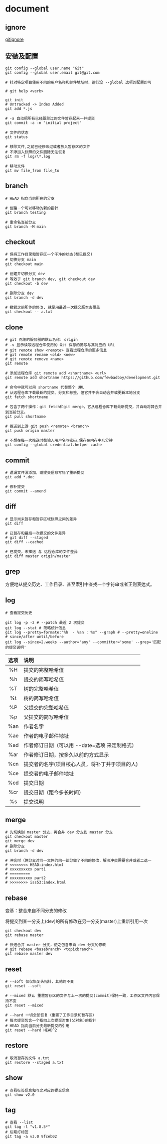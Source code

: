 # document

## ignore

[gitignore](https://github.com/github/gitignore)

## 安装及配置

```shell
git config --global user.name "Git"
git config --global user.email git@git.com

# 针对特定项目使用不同的用户名称和邮件地址时，运行没 --global 选项的配置即可

# git help <verb>

git init
# Untracked -> Index Added
git add *.js

# -a 自动把所有已经跟踪过的文件暂存起来一并提交
git commit -a -m "initial project"

# 文件的状态
git status

# 移除文件,之前已经修改过或者放入暂存区的文件
# 不添加入快照的文件删除无法恢复
git rm -f log/\*.log

# 移动文件
git mv file_from file_to
```

## branch

```shell
# HEAD 指向当前所在的分支

# 创建一个可以移动的新的指针
git branch testing

# 重命名当前分支
git branch -M main
```

## checkout

```shell
# 保持工作目录和暂存区一个干净的状态(都已提交)
# 切换分支 main
git checkout main

# 创建并切换分支 dev
# 等效于 git branch dev, git checkout dev
git checkout -b dev

# 删除分支 dev
git branch -d dev

# 撤销之前所作的修改, 就是用最近一次提交版本去覆盖
git checkout -- a.txt
```

## clone

```shell
# git 克隆的服务器的默认名称: origin
# -v 显示读写远程仓库使用的 Git 保存的简写与其对应的 URL
# git remote show <remote> 查看远程仓库的更多信息
# git remote rename <old> <new>
# git remote remove <name>
git remote

# 添加远程仓库 git remote add <shortname> <url>
git remote add shortname https://github.com/fewbadboy/development.git

# 命令中就可以用 shortname 代替整个 URL
# 从远程仓库下载最新的提交、分支和标签，但它并不会自动合并或更新本地分支
git fetch shortname

# 包含了两个操作：git fetch和git merge。它从远程仓库下载最新提交，并自动将其合并到当前分支。
git pull shortname

# 推送到上游 git push <remote> <branch>
git push origin master

# 不想在每一次推送时都输入用户名与密码,保存在内存中几分钟
git config --global credential.helper cache
```

## commit

```shell
# 遗漏文件没添加，或提交信息写错了重新提交
git add *.doc

# 修补提交
git commit --amend 
```

## diff

```shell
# 显示尚未暂存和暂存区域快照之间的差异
git diff

# 已暂存和最后一次提交的文件差异
# git diff --staged
git diff --cached

# 已提交，未推送 与 远程仓库的文件差异
git diff master origin/master 
```

## grep

方便地从提交历史、工作目录、甚至索引中查找一个字符串或者正则表达式。

## log

```shell
# 查看提交历史

git log -p -2 # --patch 最近 2 次提交
git log --stat # 简略统计信息
git log --pretty=formate:"%h  - %an : %s" --graph # --pretty=oneline
# since/after until/before 
git log --since=2.weeks --author='any' --committer='some' --grep='匹配的提交说明' 
```

|选项|说明|
|:----:|:----|
|%H|提交的完整哈希值|
|%h|提交的简写哈希值|
|%T|树的完整哈希值|
|%t|树的简写哈希值|
|%P|父提交的完整哈希值|
|%p|父提交的简写哈希值|
|%an|作者名字|
|%ae|作者的电子邮件地址|
|%ad|作者修订日期（可以用 --date=选项 来定制格式）|
|%ar|作者修订日期，按多久以前的方式显示|
|%cn|提交者的名字(项目核心人员，将补丁并于项目的人)|
|%ce|提交者的电子邮件地址|
|%cd|提交日期|
|%cr|提交日期（距今多长时间）|
|%s|提交说明|

## merge

```shell
# 先切换到 master 分支，再合并 dev 分支到 master 分支
git checkout master
git merge dev
# 删除分支
git branch -d dev

# 冲突时（俩分支对同一文件的同一部分做了不同的修改，解决冲突需要合并或者二选一
# <<<<<<<< HEAD:index.html
# xxxxxxxxxx part1
# =========
# xxxxxxxxxx part2
# >>>>>>>> iss53:index.html
```

## rebase

变基：整合来自不同分支的修改

将提交到某一分支上(dev)的所有修改在另一分支(master)上重新引用一次

```shell
git checkout dev
git rebase master

# 快进合并 master 分支，使之包含来自 dev 分支的修改
# git rebase <basebranch> <topicbranch>
git rebase master dev
```

## reset

```shell
# --soft 仅仅恢复头指针，其他的不变
git reset --soft

# --mixed 默认 重置暂存区的文件与上一次的提交(commit)保持一致，工作区文件内容保持不变
git reset --mixed

# --hard 一切全部恢复（重置了工作目录和暂存区）
# 每次提交包含一个指向上次提交对象(父对象)的指针
# HEAD 指向当前分支最新提交的引用
git reset --hard HEAD^2
```

## restore

```shell
# 取消暂存的文件 a.txt
git restore --staged a.txt
```

## show

```shell
# 查看标签信息和与之对应的提交信息
git show v2.0
```

## tag

```shell
# 查看 --list
git tag -l "v1.8.5*"
# 后期打标签
git tag -a v3.0 9fceb02
```
